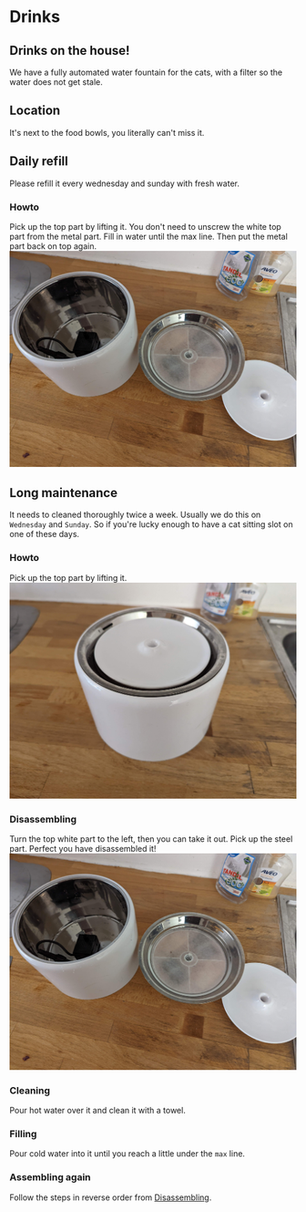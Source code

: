 # Drinks

## Drinks on the house!
We have a fully automated water fountain for the cats, with a filter so the water does not get stale.

## Location
It's next to the food bowls, you literally can't miss it.

## Daily refill
Please refill it every wednesday and sunday with fresh water.

### Howto
Pick up the top part by lifting it.
You don't need to unscrew the white top part from the metal part.
Fill in water until the max line.
Then put the metal part back on top again.
![drawing](./assets/water_fountain_disassembled.jpg)

## Long maintenance
It needs to cleaned thoroughly twice a week.
Usually we do this on `Wednesday` and `Sunday`.
So if you're lucky enough to have a cat sitting slot on one of these days.

### Howto
Pick up the top part by lifting it.
![drawing](./assets/water_fountain.jpg)

### Disassembling
Turn the top white part to the left, then you can take it out.
Pick up the steel part.
Perfect you have disassembled it!
![drawing](./assets/water_fountain_disassembled.jpg)

### Cleaning
Pour hot water over it and clean it with a towel.

### Filling
Pour cold water into it until you reach a little under the `max` line.

### Assembling again
Follow the steps in reverse order from [Disassembling](#disassembling).